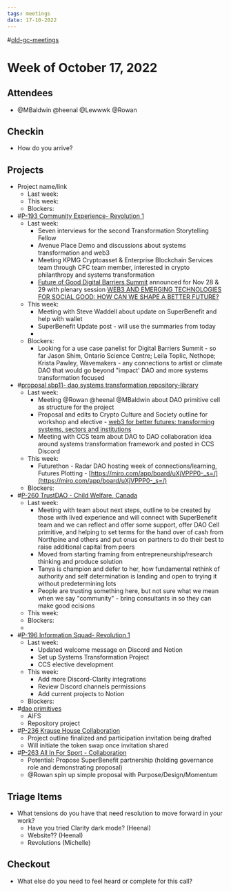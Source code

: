 ```yaml
---
tags: meetings
date: 17-10-2022
---
```

#[old-gc-meetings](/notes/general-circle/old-gc-meetings/old-gc-meetings.md) 
# Week of October 17, 2022

## Attendees
- @MBaldwin @heenal @Lewwwk @Rowan  

## Checkin
- How do you arrive?

## Projects
- Project name/link
	- Last week:
	- This week:
	- Blockers:
- #[P-193 Community Experience- Revolution 1](P-193%20Community%20Experience-%20Revolution%201) 
	- Last week:
		- Seven interviews for the second Transformation Storytelling Fellow 
		- Avenue Place Demo and discussions about systems transformation and web3
		- Meeting KPMG Cryptoasset & Enterprise Blockchain Services team through CFC team member, interested in crypto philanthropy and systems transformation 
		- [Future of Good Digital Barriers Summit](https://futureofgood.co/digital-summit-2022/) announced for Nov 28 & 29 with plenary session [WEB3 AND EMERGING TECHNOLOGIES FOR SOCIAL GOOD: HOW CAN WE SHAPE A BETTER FUTURE?](https://futureofgood.co/digital-summit-2022/)
	- This week:
		- Meeting with Steve Waddell about update on SuperBenefit and help with wallet
		- SuperBenefit Update post - will use the summaries from today
		- 
	- Blockers:
		- Looking for a use case panelist for Digital Barriers Summit - so far Jason Shim, Ontario Science Centre; Leila Toplic, Nethope; Krista Pawley, Wavemakers - any connections to artist or climate DAO that would go beyond "impact' DAO and more systems transformation focused 
- #[proposal sbp11- dao systems transformation repository-library](/notes/archive/clarity/Tags/proposal%20sbp11-%20dao%20systems%20transformation%20repository-library.md) 
	- Last week:
		- Meeting @Rowan  @heenal  @MBaldwin about DAO primitive cell as structure for the project
		- Proposal and edits to Crypto Culture and Society outline for workshop and elective - [web3 for better futures: transforming systems, sectors and institutions ](https://docs.google.com/document/d/1LrV9qFWpQA9qfHQSZN08RIWaoATnFg-eGSU9PeXGrvA/edit)
		- Meeting with CCS team about DAO to DAO collaboration idea around systems transformation framework and posted in CCS Discord
	- This week:
		- Futurethon - Radar DAO hosting week of connections/learning, Futures Plotting - [https://miro.com/app/board/uXjVPPP0-_s=/](https://miro.com/app/board/uXjVPPP0-_s=/) 
	- Blockers:
- #[P-260 TrustDAO - Child Welfare, Canada](P-260%20TrustDAO%20-%20Child%20Welfare,%20Canada) 
	- Last week:
		- Meeting with team about next steps, outline to be created by those with lived experience and will connect with SuperBenefit team and we can reflect and offer some support, offer DAO Cell primitive, and helping to set terms for the hand over of cash from Northpine and others and put onus on partners to do their best to raise additional capital from peers
		- Moved from starting framing from entrepreneurship/research thinking and produce solution
		- Tanya is champion and defer to her, how fundamental rethink of authority and self determination is landing and open to trying it without predetermining lots
		- People are trusting something here, but not sure what we mean when we say "community" - bring consultants in so they can make good ecisions 
	- This week:
	- Blockers:
	- 
- #[P-196 Information Squad- Revolution 1](P-196%20Information%20Squad-%20Revolution%201) 
	- Last week:
		- Updated welcome message on Discord and Notion
		- Set up Systems Transformation Project
		- CCS elective development
	- This week:
		- Add more Discord-Clarity integrations
		- Review Discord channels permissions
		- Add current projects to Notion
	- Blockers:
- #[dao primitives](/notes/archive/clarity/Tags/dao%20primitives.md) 
	- AIFS 
	- Repository project 
- #[P-236 Krause House Collaboration](P-236%20Krause%20House%20Collaboration)
	- Project outline finalized and participation invitation being drafted
	-  Will initiate the token swap once invitation shared
- #[P-263 All In For Sport - Collaboration](P-263%20All%20In%20For%20Sport%20-%20Collaboration)
	- Potential: Propose SuperBenefit partnership (holding governance role and demonstrating proposal) 
	- @Rowan  spin up simple proposal with Purpose/Design/Momentum

## Triage Items
- What tensions do you have that need resolution to move forward in your work?
	- Have you tried Clarity dark mode? (Heenal)
	- Website?? (Heenal)
	- Revolutions (Michelle)

## Checkout
- What else do you need to feel heard or complete for this call?

